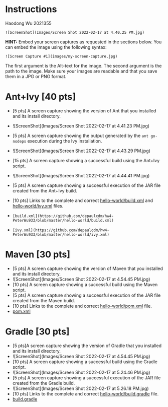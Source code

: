 



# Instructions

Haodong Wu 2021355

```
![ScreenShot](Images/Screen Shot 2022-02-17 at 4.40.25 PM.jpg)
```

**HINT:** Embed your screen captures as requested in the sections below. You can embed the image using the following syntax:

```
![Screen Capture #1](images/my-screen-capture.jpg)
```

The first argument is the Alt-text for the image. The second argument is the path to the image. Make sure your images are readable and that you save them in a JPG or PNG format.

# Ant+Ivy [40 pts]
- [5 pts] A screen capture showing the version of Ant that you installed and its install directory.

- ![ScreenShot](Images/Screen Shot 2022-02-17 at 4.41.23 PM.jpg)

- [5 pts] A screen capture showing the output generated by the `ant go-nodeps` execution during the Ivy installation.

- ![ScreenShot](Images/Screen Shot 2022-02-17 at 4.43.29 PM.jpg)

- [15 pts] A screen capture showing a successful build using the Ant+Ivy script.

- ![ScreenShot](Images/Screen Shot 2022-02-17 at 4.44.41 PM.jpg)

- [5 pts] A screen capture showing a successful execution of the JAR file created from the Ant+Ivy build.

- [10 pts] Links to the complete and correct [hello-world/build.xml](hello-world/build.xml) and [hello-world/ivy.xml](hello-world/ivy.xml) files.

- ```
  [build.xml](https://github.com/depaulcdm/hw4-PeterWu933/blob/master/hello-world/build.xml)
  ```

- ```
  [ivy.xml](https://github.com/depaulcdm/hw4-PeterWu933/blob/master/hello-world/ivy.xml)
  ```


# Maven [30 pts]

- [5 pts] A screen capture showing the version of Maven that you installed and its install directory.
- ![ScreenShot](Images/Screen Shot 2022-02-17 at 4.54.45 PM.jpg)
- [10 pts] A screen capture showing a successful build using the Maven script.
- [5 pts] A screen capture showing a successful execution of the JAR file created from the Maven build.
- [10 pts] Links to the complete and correct [hello-world/pom.xml](hello-world/pom.xml) file.
- [pom.xml](https://github.com/depaulcdm/hw4-PeterWu933/blob/master/hello-world/pom.xml)

# Gradle [30 pts]
- [5 pts]A screen capture showing the version of Gradle that you installed and its install directory.
- ![ScreenShot](Images/Screen Shot 2022-02-17 at 4.54.45 PM.jpg)
- [10 pts] A screen capture showing a successful build using the Gradle script.
- ![ScreenShot](Images/Screen Shot 2022-02-17 at 5.24.46 PM.jpg)
- [5 pts] A screen capture showing a successful execution of the JAR file created from the Gradle build.
- ![ScreenShot](Images/Screen Shot 2022-02-17 at 5.26.18 PM.jpg)
- [10 pts] Links to the complete and correct [hello-world/build.gradle](hello-world/build.gradle) file.
- [build.gradle](https://github.com/depaulcdm/hw4-PeterWu933/blob/master/hello-world/buildgradle.xml)
